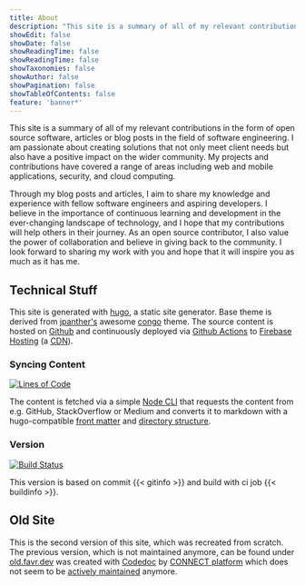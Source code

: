 ```yaml
---
title: About
description: "This site is a summary of all of my relevant contributions in the form of open source software, articles or blog posts."
showEdit: false
showDate: false
showReadingTime: false
showReadingTime: false
showTaxonomies: false
showAuthor: false
showPagination: false
showTableOfContents: false
feature: 'banner*'
---
```


This site is a summary of all of my relevant contributions in the form of open source software, articles or blog posts in the field of software engineering.
I am passionate about creating solutions that not only meet client needs but also have a positive 
impact on the wider community. My projects and contributions have covered a range of areas including web and mobile applications, 
security, and cloud computing.

Through my blog posts and articles, I aim to share my knowledge and experience with fellow software engineers and aspiring 
developers. I believe in the importance of continuous learning and development in the ever-changing landscape of technology, 
and I hope that my contributions will help others in their journey. As an open source contributor, I also value the power 
of collaboration and believe in giving back to the community. I look forward to sharing my work with you and hope that 
it will inspire you as much as it has me.

## Technical Stuff

This site is generated with [hugo](https://gohugo.io/), a static site generator. Base theme is derived from 
[jpanther's](https://github.com/jpanther) awesome [congo](https://github.com/jpanther/congo) theme. The source content
is hosted on [Github](https://github.com/patrickfav/website-favre) and continuously deployed via 
[Github Actions](https://github.com/patrickfav/website-favre/actions) to 
[Firebase Hosting](https://firebase.google.com/docs/hosting) (a [CDN](https://en.wikipedia.org/wiki/Content_delivery_network)).

### Syncing Content 

[![Lines of Code](https://sonarcloud.io/api/project_badges/measure?project=patrickfav_website-favre&metric=ncloc)](https://sonarcloud.io/summary/new_code?id=patrickfav_website-favre)

The content is fetched via a simple [Node CLI](https://github.com/patrickfav/website-favre/tree/main/content-downloader) 
that requests the content from e.g. GitHub, StackOverflow or Medium and converts it to markdown with a hugo-compatible 
[front matter](https://gohugo.io/content-management/front-matter/) and [directory structure](https://gohugo.io/content-management/organization/).

### Version

[![Build Status](https://github.com/patrickfav/website-favre/actions/workflows/build_deploy.yml/badge.svg)](https://github.com/patrickfav/website-favre/actions)

This version is based on commit {{< gitinfo >}} and build with ci job {{< buildinfo >}}.

## Old Site

This is the second version of this site, which was recreated from scratch. The previous version, which is not maintained anymore, can be found 
under [old.favr.dev](https://old.favr.dev/) was created with [Codedoc](https://codedoc.cc/) by [CONNECT platform](https://github.com/CONNECT-platform?type=source) which does not seem to be [actively
maintained](https://github.com/CONNECT-platform/codedoc/) anymore.
